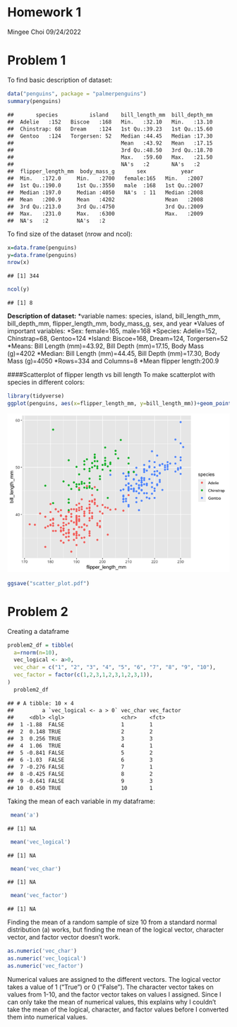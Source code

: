 Homework 1
================
Mingee Choi
09/24/2022

# Problem 1

To find basic description of dataset:

``` r
data("penguins", package = "palmerpenguins")
summary(penguins)
```

    ##       species          island    bill_length_mm  bill_depth_mm  
    ##  Adelie   :152   Biscoe   :168   Min.   :32.10   Min.   :13.10  
    ##  Chinstrap: 68   Dream    :124   1st Qu.:39.23   1st Qu.:15.60  
    ##  Gentoo   :124   Torgersen: 52   Median :44.45   Median :17.30  
    ##                                  Mean   :43.92   Mean   :17.15  
    ##                                  3rd Qu.:48.50   3rd Qu.:18.70  
    ##                                  Max.   :59.60   Max.   :21.50  
    ##                                  NA's   :2       NA's   :2      
    ##  flipper_length_mm  body_mass_g       sex           year     
    ##  Min.   :172.0     Min.   :2700   female:165   Min.   :2007  
    ##  1st Qu.:190.0     1st Qu.:3550   male  :168   1st Qu.:2007  
    ##  Median :197.0     Median :4050   NA's  : 11   Median :2008  
    ##  Mean   :200.9     Mean   :4202                Mean   :2008  
    ##  3rd Qu.:213.0     3rd Qu.:4750                3rd Qu.:2009  
    ##  Max.   :231.0     Max.   :6300                Max.   :2009  
    ##  NA's   :2         NA's   :2

To find size of the dataset (nrow and ncol):

``` r
x=data.frame(penguins)
y=data.frame(penguins)
nrow(x)
```

    ## [1] 344

``` r
ncol(y)
```

    ## [1] 8

**Description of dataset:** *variable names: species, island,
bill_length_mm, bill_depth_mm, flipper_length_mm, body_mass_g, sex, and
year *Values of important variables: *Sex: female=165, male=168
*Species: Adelie=152, Chinstrap=68, Gentoo=124 *Island: Biscoe=168,
Dream=124, Torgersen=52 *Means: Bill Length (mm)=43.92, Bill Depth
(mm)=17.15, Body Mass (g)=4202 *Median: Bill Length (mm)=44.45, Bill
Depth (mm)=17.30, Body Mass (g)=4050 *Rows=334 and Columns=8 \*Mean
flipper length:200.9

\####Scatterplot of flipper length vs bill length To make scatterplot
with species in different colors:

``` r
library(tidyverse)
ggplot(penguins, aes(x=flipper_length_mm, y=bill_length_mm))+geom_point(aes(color=species))
```

![](p8105_hw1_mlc2287_files/figure-gfm/plot_problem2-1.png)<!-- -->

``` r
ggsave("scatter_plot.pdf")
```

# Problem 2

Creating a dataframe

``` r
problem2_df = tibble(
  a=rnorm(n=10),
  vec_logical <- a>0,
  vec_char = c("1", "2", "3", "4", "5", "6", "7", "8", "9", "10"),
  vec_factor = factor(c(1,2,3,1,2,3,1,2,3,1)),
)
  problem2_df
```

    ## # A tibble: 10 × 4
    ##         a `vec_logical <- a > 0` vec_char vec_factor
    ##     <dbl> <lgl>                  <chr>    <fct>     
    ##  1 -1.88  FALSE                  1        1         
    ##  2  0.148 TRUE                   2        2         
    ##  3  0.256 TRUE                   3        3         
    ##  4  1.06  TRUE                   4        1         
    ##  5 -0.841 FALSE                  5        2         
    ##  6 -1.03  FALSE                  6        3         
    ##  7 -0.276 FALSE                  7        1         
    ##  8 -0.425 FALSE                  8        2         
    ##  9 -0.641 FALSE                  9        3         
    ## 10  0.450 TRUE                   10       1

Taking the mean of each variable in my dataframe:

``` r
 mean('a')
```

    ## [1] NA

``` r
 mean('vec_logical')
```

    ## [1] NA

``` r
 mean('vec_char')
```

    ## [1] NA

``` r
 mean('vec_factor')
```

    ## [1] NA

Finding the mean of a random sample of size 10 from a standard normal
distribution (a) works, but finding the mean of the logical vector,
character vector, and factor vector doesn’t work.

``` r
as.numeric('vec_char')
as.numeric('vec_logical')
as.numeric('vec_factor')
```

Numerical values are assigned to the different vectors. The logical
vector takes a value of 1 (“True”) or 0 (“False”). The character vector
takes on values from 1-10, and the factor vector takes on values I
assigned. Since I can only take the mean of numerical values, this
explains why I couldn’t take the mean of the logical, character, and
factor values before I converted them into numerical values.

